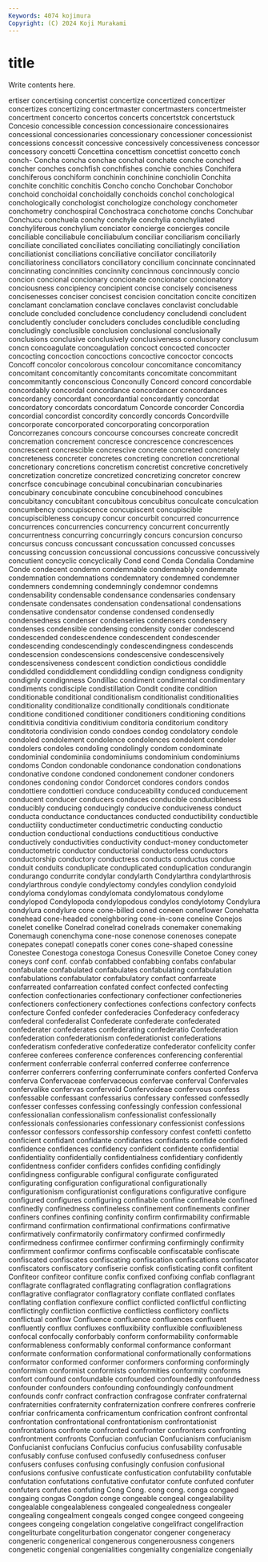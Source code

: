 ```yaml
---
Keywords: 4074 kojimura
Copyright: (C) 2024 Koji Murakami
---
```


# title

Write contents here.



ertiser concertising concertist concertize concertized concertizer
concertizes concertizing concertmaster concertmasters concertmeister concertment concerto concertos concerts concertstck
concertstuck Concesio concessible concession concessionaire concessionaires concessional concessionaries concessionary concessioner
concessionist concessions concessit concessive concessively concessiveness concessor concessory concetti Concettina
concettism concettist concetto conch conch- Concha concha conchae conchal conchate
conche conched concher conches conchfish conchfishes conchie conchies Conchifera conchiferous
conchiform conchinin conchinine conchiolin Conchita conchite conchitic conchitis Concho concho
Conchobar Conchobor conchoid conchoidal conchoidally conchoids conchol conchological conchologically conchologist
conchologize conchology conchometer conchometry conchospiral Conchostraca conchotome conchs Conchubar Conchucu
conchuela conchy conchyle conchylia conchyliated conchyliferous conchylium conciator concierge concierges
concile conciliable conciliabule conciliabulum conciliar conciliarism conciliarly conciliate conciliated conciliates
conciliating conciliatingly conciliation conciliationist conciliations conciliative conciliator conciliatorily conciliatoriness conciliators
conciliatory concilium concinnate concinnated concinnating concinnities concinnity concinnous concinnously concio
concion concional concionary concionate concionator concionatory conciousness concipiency concipient concise
concisely conciseness concisenesses conciser concisest concision concitation concite concitizen conclamant
conclamation conclave conclaves conclavist concludable conclude concluded concludence concludency concludendi
concludent concludently concluder concluders concludes concludible concluding concludingly conclusible conclusion
conclusional conclusionally conclusions conclusive conclusively conclusiveness conclusory conclusum concn concoagulate
concoagulation concoct concocted concocter concocting concoction concoctions concoctive concoctor concocts
Concoff concolor concolorous concolour concomitance concomitancy concomitant concomitantly concomitants concomitate
concommitant concommitantly conconscious Conconully Concord concord concordable concordably concordal concordance
concordancer concordances concordancy concordant concordantial concordantly concordat concordatory concordats concordatum
Concorde concorder Concordia concordial concordist concordity concordly concords Concordville concorporate
concorporated concorporating concorporation Concorrezanes concours concourse concourses concreate concredit concremation
concrement concresce concrescence concrescences concrescent concrescible concrescive concrete concreted concretely
concreteness concreter concretes concreting concretion concretional concretionary concretions concretism concretist
concretive concretively concretization concretize concretized concretizing concretor concrew concrfsce concubinage
concubinal concubinarian concubinaries concubinary concubinate concubine concubinehood concubines concubitancy concubitant
concubitous concubitus conculcate conculcation concumbency concupiscence concupiscent concupiscible concupiscibleness concupy
concur concurbit concurred concurrence concurrences concurrencies concurrency concurrent concurrently concurrentness
concurring concurringly concurs concursion concurso concursus concuss concussant concussation concussed
concusses concussing concussion concussional concussions concussive concussively concutient concyclic concyclically
Cond cond Conda Condalia Condamine Conde condecent condemn condemnable condemnably
condemnate condemnation condemnations condemnatory condemned condemner condemners condemning condemningly condemnor
condemns condensability condensable condensance condensaries condensary condensate condensates condensation condensational
condensations condensative condensator condense condensed condensedly condensedness condenser condenseries condensers
condensery condenses condensible condensing condensity conder condescend condescended condescendence condescendent
condescender condescending condescendingly condescendingness condescends condescension condescensions condescensive condescensively condescensiveness
condescent condiction condictious condiddle condiddled condiddlement condiddling condign condigness condignity
condignly condignness Condillac condiment condimental condimentary condiments condisciple condistillation Condit
condite condition conditionable conditional conditionalism conditionalist conditionalities conditionality conditionalize conditionally
conditionals conditionate conditione conditioned conditioner conditioners conditioning conditions condititivia conditivia
conditivium conditoria conditorium conditory conditotoria condivision condo condoes condog condolatory
condole condoled condolement condolence condolences condolent condoler condolers condoles condoling
condolingly condom condominate condominial condominiia condominiiums condominium condominiums condoms Condon
condonable condonance condonation condonations condonative condone condoned condonement condoner condoners
condones condoning condor Condorcet condores condors condos condottiere condottieri conduce
conduceability conduced conducement conducent conducer conducers conduces conducible conducibleness conducibly
conducing conducingly conducive conduciveness conduct conducta conductance conductances conducted conductibility
conductible conductility conductimeter conductimetric conducting conductio conduction conductional conductions conductitious
conductive conductively conductivities conductivity conduct-money conductometer conductometric conductor conductorial conductorless
conductors conductorship conductory conductress conducts conductus condue conduit conduits conduplicate
conduplicated conduplication condurangin condurango condurrite condylar condylarth Condylarthra condylarthrosis condylarthrous
condyle condylectomy condyles condylion condyloid condyloma condylomas condylomata condylomatous condylome
condylopod Condylopoda condylopodous condylos condylotomy Condylura condylura condylure cone cone-billed
coned coneen coneflower Conehatta conehead cone-headed coneighboring cone-in-cone coneine Conejos
conelet conelike Conelrad conelrad conelrads conemaker conemaking Conemaugh conenchyma cone-nose
conenose conenoses conepate conepates conepatl conepatls coner cones cone-shaped conessine
Conestee Conestoga conestoga Conesus Conesville Conetoe Coney coney coneys conf
conf. confab confabbed confabbing confabs confabular confabulate confabulated confabulates confabulating
confabulation confabulations confabulator confabulatory confact confarreate confarreated confarreation confated confect
confected confecting confection confectionaries confectionary confectioner confectioneries confectioners confectionery confectiones
confections confectory confects confecture Confed confeder confederacies Confederacy confederacy confederal
confederalist Confederate confederate confederated confederater confederates confederating confederatio Confederation confederation
confederationism confederationist confederations confederatism confederative confederatize confederator confelicity confer conferee
conferees conference conferences conferencing conferential conferment conferrable conferral conferred conferree
conferrence conferrer conferrers conferring conferruminate confers conferted Conferva conferva Confervaceae
confervaceous confervae conferval Confervales confervalike confervas confervoid Confervoideae confervous confess
confessable confessant confessarius confessary confessed confessedly confesser confesses confessing confessingly
confession confessional confessionalian confessionalism confessionalist confessionally confessionals confessionaries confessionary confessionist
confessions confessor confessors confessorship confessory confest confetti confetto conficient confidant
confidante confidantes confidants confide confided confidence confidences confidency confident confidente
confidential confidentiality confidentially confidentialness confidentiary confidently confidentness confider confiders confides
confiding confidingly confidingness configurable configural configurate configurated configurating configuration configurational
configurationally configurationism configurationist configurations configurative configure configured configures configuring confinable
confine confineable confined confinedly confinedness confineless confinement confinements confiner confiners
confines confining confinity confirm confirmability confirmable confirmand confirmation confirmational confirmations
confirmative confirmatively confirmatorily confirmatory confirmed confirmedly confirmedness confirmee confirmer confirming
confirmingly confirmity confirmment confirmor confirms confiscable confiscatable confiscate confiscated confiscates
confiscating confiscation confiscations confiscator confiscators confiscatory confiserie confisk confisticating confit
confitent Confiteor confiteor confiture confix confixed confixing conflab conflagrant conflagrate
conflagrated conflagrating conflagration conflagrations conflagrative conflagrator conflagratory conflate conflated conflates
conflating conflation conflexure conflict conflicted conflictful conflicting conflictingly confliction conflictive
conflictless conflictory conflicts conflictual conflow Confluence confluence confluences confluent confluently
conflux confluxes confluxibility confluxible confluxibleness confocal confocally conforbably conform conformability
conformable conformableness conformably conformal conformance conformant conformate conformation conformational conformationally
conformations conformator conformed conformer conformers conforming conformingly conformism conformist conformists
conformities conformity conforms confort confound confoundable confounded confoundedly confoundedness confounder
confounders confounding confoundingly confoundment confounds confr confract confraction confragose confrater
confraternal confraternities confraternity confraternization confrere confreres confrerie confriar confricamenta confricamentum
confrication confront confrontal confrontation confrontational confrontationism confrontationist confrontations confronte confronted
confronter confronters confronting confrontment confronts Confucian confucian Confucianism confucianism Confucianist
confucians Confucius confucius confusability confusable confusably confuse confused confusedly confusedness
confuser confusers confuses confusing confusingly confusion confusional confusions confusive confusticate
confustication confutability confutable confutation confutations confutative confutator confute confuted confuter
confuters confutes confuting Cong Cong. cong cong. conga congaed congaing
congas Congdon conge congeable congeal congealability congealable congealableness congealed congealedness
congealer congealing congealment congeals conged congee congeed congeeing congees congeing
congelation congelative congelifract congelifraction congeliturbate congeliturbation congenator congener congeneracy congeneric
congenerical congenerous congenerousness congeners congenetic congenial congenialities congeniality congenialize congenially
